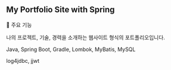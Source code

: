 ## My Portfolio Site with Spring

🌟 주요 기능


나의 프로젝트, 기술, 경력을 소개하는 웹사이트 형식의 포트폴리오입니다.

Java, Spring Boot, Gradle, Lombok, MyBatis, MySQL

log4jdbc, jjwt



